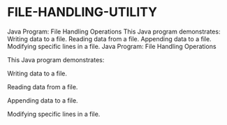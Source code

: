 # FILE-HANDLING-UTILITY
Java Program: File Handling Operations  This Java program demonstrates:  Writing data to a file.  Reading data from a file.  Appending data to a file.  Modifying specific lines in a file.
Java Program: File Handling Operations

This Java program demonstrates:

Writing data to a file.

Reading data from a file.

Appending data to a file.

Modifying specific lines in a file.
